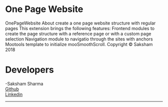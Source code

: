 # One Page Website
OnePageWebsite About  create a one page website structure with regular pages  This extension brings the following features:  Frontend modules to create the page structure with a reference page or with a custom page selection Navigation module to navigatio through the sites with anchors Mootools template to initialize mooSmoothScroll.
Copyright © Saksham 2018

# Developers
-Saksham Sharma<br>
<a href="https://github.com/Sakshamoo17">Github</a>
<br>
<a href="https://www.linkedin.com/in/saksham-sharma-bb576b167/">Linkedin</a>
******
